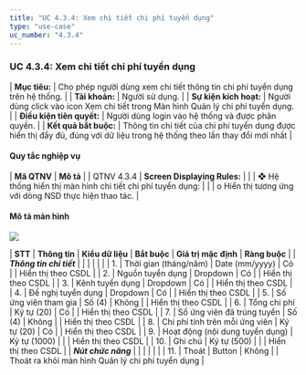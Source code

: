 ```yaml
---
title: "UC 4.3.4: Xem chi tiết chi phí tuyển dụng"
type: "use-case"
uc_number: "4.3.4"
---
```


### UC 4.3.4: Xem chi tiết chi phí tuyển dụng 

| **Mục tiêu:** | Cho phép người dùng xem chi tiết thông tin chi phí tuyển dụng trên hệ thống. |
| **Tài khoản:** | Người sử dụng. |
| **Sự kiện kích hoạt:** | Người dùng click vào icon Xem chi tiết trong Màn hình Quản lý chi phí tuyển dụng. |
| **Điều kiện tiên quyết:** | Người dùng login vào hệ thống và được phân quyền. |
| **Kết quả bắt buộc:** | Thông tin chi tiết của chi phí tuyển dụng được hiển thị đầy đủ, đúng với dữ liệu trong hệ thống theo lần thay đổi mới nhất |

#### Quy tắc nghiệp vụ

| **Mã QTNV** | **Mô tả** |
| QTNV 4.3.4 | **Screen Displaying Rules:** |
|  | ❖ Hệ thống hiển thị màn hình chi tiết chi phí tuyển dụng: |
|  | o Hiển thị tương ứng với dòng NSD thực hiện thao tác. |

#### Mô tả màn hình

![](media/image25.png)

| **STT** | **Thông tin** | **Kiểu dữ liệu** | **Bắt buộc** | **Giá trị mặc định** | **Ràng buộc** |
| ***Thông tin chi tiết*** |  |  |  |  |  |
| 1\. | Thời gian (tháng/năm) | Date (mm/yyyy) | Có |  | Hiển thị theo CSDL |
| 2\. | Nguồn tuyển dụng | Dropdown | Có |  | Hiển thị theo CSDL |
| 3\. | Kênh tuyển dụng | Dropdown | Có |  | Hiển thị theo CSDL |
| 4\. | Đề nghị tuyển dụng | Dropdown | Có |  | Hiển thị theo CSDL |
| 5\. | Số ứng viên tham gia | Số (4) | Không |  | Hiển thị theo CSDL |
| 6\. | Tổng chi phí | Ký tự (20) | Có |  | Hiển thị theo CSDL |
| 7\. | Số ứng viên đã trúng tuyển | Số (4) | Không |  | Hiển thị theo CSDL |
| 8\. | Chi phí tính trên mỗi ứng viên | Ký tự (20) | Có |  | Hiển thị theo CSDL |
| 9\. | Hoạt động (nội dung tuyển dụng) | Ký tự (1000) |  |  | Hiển thị theo CSDL |
| 10\. | Ghi chú | Ký tự (500) |  |  | Hiển thị theo CSDL |
| ***Nút chức năng*** |  |  |  |  |  |
| 11\. | Thoát | Button | Không |  | Thoát ra khỏi màn hình Quản lý chi phí tuyển dụng |
